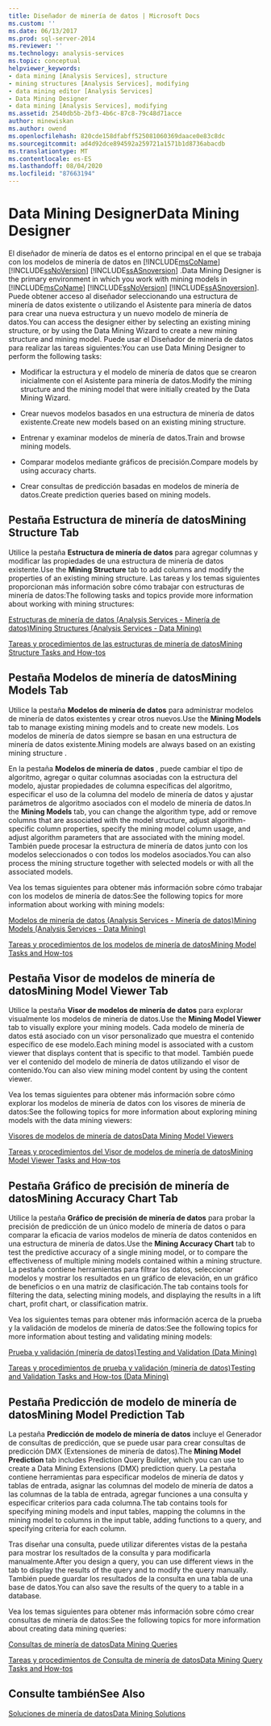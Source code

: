 ```yaml
---
title: Diseñador de minería de datos | Microsoft Docs
ms.custom: ''
ms.date: 06/13/2017
ms.prod: sql-server-2014
ms.reviewer: ''
ms.technology: analysis-services
ms.topic: conceptual
helpviewer_keywords:
- data mining [Analysis Services], structure
- mining structures [Analysis Services], modifying
- data mining editor [Analysis Services]
- Data Mining Designer
- data mining [Analysis Services], modifying
ms.assetid: 2540db5b-2bf3-4b6c-87c8-79c48d71acce
author: minewiskan
ms.author: owend
ms.openlocfilehash: 820cde158dfabff525081060369daace0e83c8dc
ms.sourcegitcommit: ad4d92dce894592a259721a1571b1d8736abacdb
ms.translationtype: MT
ms.contentlocale: es-ES
ms.lasthandoff: 08/04/2020
ms.locfileid: "87663194"
---
```

# <a name="data-mining-designer"></a><span data-ttu-id="6a5d0-102">Data Mining Designer</span><span class="sxs-lookup"><span data-stu-id="6a5d0-102">Data Mining Designer</span></span>
  <span data-ttu-id="6a5d0-103">El diseñador de minería de datos es el entorno principal en el que se trabaja con los modelos de minería de datos en [!INCLUDE[msCoName](../../includes/msconame-md.md)] [!INCLUDE[ssNoVersion](../../includes/ssnoversion-md.md)] [!INCLUDE[ssASnoversion](../../includes/ssasnoversion-md.md)] .</span><span class="sxs-lookup"><span data-stu-id="6a5d0-103">Data Mining Designer is the primary environment in which you work with mining models in [!INCLUDE[msCoName](../../includes/msconame-md.md)] [!INCLUDE[ssNoVersion](../../includes/ssnoversion-md.md)] [!INCLUDE[ssASnoversion](../../includes/ssasnoversion-md.md)].</span></span> <span data-ttu-id="6a5d0-104">Puede obtener acceso al diseñador seleccionando una estructura de minería de datos existente o utilizando el Asistente para minería de datos para crear una nueva estructura y un nuevo modelo de minería de datos.</span><span class="sxs-lookup"><span data-stu-id="6a5d0-104">You can access the designer either by selecting an existing mining structure, or by using the Data Mining Wizard to create a new mining structure and mining model.</span></span> <span data-ttu-id="6a5d0-105">Puede usar el Diseñador de minería de datos para realizar las tareas siguientes:</span><span class="sxs-lookup"><span data-stu-id="6a5d0-105">You can use Data Mining Designer to perform the following tasks:</span></span>  
  
-   <span data-ttu-id="6a5d0-106">Modificar la estructura y el modelo de minería de datos que se crearon inicialmente con el Asistente para minería de datos.</span><span class="sxs-lookup"><span data-stu-id="6a5d0-106">Modify the mining structure and the mining model that were initially created by the Data Mining Wizard.</span></span>  
  
-   <span data-ttu-id="6a5d0-107">Crear nuevos modelos basados en una estructura de minería de datos existente.</span><span class="sxs-lookup"><span data-stu-id="6a5d0-107">Create new models based on an existing mining structure.</span></span>  
  
-   <span data-ttu-id="6a5d0-108">Entrenar y examinar modelos de minería de datos.</span><span class="sxs-lookup"><span data-stu-id="6a5d0-108">Train and browse mining models.</span></span>  
  
-   <span data-ttu-id="6a5d0-109">Comparar modelos mediante gráficos de precisión.</span><span class="sxs-lookup"><span data-stu-id="6a5d0-109">Compare models by using accuracy charts.</span></span>  
  
-   <span data-ttu-id="6a5d0-110">Crear consultas de predicción basadas en modelos de minería de datos.</span><span class="sxs-lookup"><span data-stu-id="6a5d0-110">Create prediction queries based on mining models.</span></span>  
  
## <a name="mining-structure-tab"></a><span data-ttu-id="6a5d0-111">Pestaña Estructura de minería de datos</span><span class="sxs-lookup"><span data-stu-id="6a5d0-111">Mining Structure Tab</span></span>  
 <span data-ttu-id="6a5d0-112">Utilice la pestaña **Estructura de minería de datos** para agregar columnas y modificar las propiedades de una estructura de minería de datos existente.</span><span class="sxs-lookup"><span data-stu-id="6a5d0-112">Use the **Mining Structure** tab to add columns and modify the properties of an existing mining structure.</span></span> <span data-ttu-id="6a5d0-113">Las tareas y los temas siguientes proporcionan más información sobre cómo trabajar con estructuras de minería de datos:</span><span class="sxs-lookup"><span data-stu-id="6a5d0-113">The following tasks and topics provide more information about working with mining structures:</span></span>  
  
 [<span data-ttu-id="6a5d0-114">Estructuras de minería de datos &#40;Analysis Services - Minería de datos&#41;</span><span class="sxs-lookup"><span data-stu-id="6a5d0-114">Mining Structures &#40;Analysis Services - Data Mining&#41;</span></span>](mining-structures-analysis-services-data-mining.md)  
  
 [<span data-ttu-id="6a5d0-115">Tareas y procedimientos de las estructuras de minería de datos</span><span class="sxs-lookup"><span data-stu-id="6a5d0-115">Mining Structure Tasks and How-tos</span></span>](mining-structure-tasks-and-how-tos.md)  
  
## <a name="mining-models-tab"></a><span data-ttu-id="6a5d0-116">Pestaña Modelos de minería de datos</span><span class="sxs-lookup"><span data-stu-id="6a5d0-116">Mining Models Tab</span></span>  
 <span data-ttu-id="6a5d0-117">Utilice la pestaña **Modelos de minería de datos** para administrar modelos de minería de datos existentes y crear otros nuevos.</span><span class="sxs-lookup"><span data-stu-id="6a5d0-117">Use the **Mining Models** tab to manage existing mining models and to create new models.</span></span> <span data-ttu-id="6a5d0-118">Los modelos de minería de datos siempre se basan en una estructura de minería de datos existente.</span><span class="sxs-lookup"><span data-stu-id="6a5d0-118">Mining models are always based on an existing mining structure .</span></span>  
  
 <span data-ttu-id="6a5d0-119">En la pestaña **Modelos de minería de datos** , puede cambiar el tipo de algoritmo, agregar o quitar columnas asociadas con la estructura del modelo, ajustar propiedades de columna específicas del algoritmo, especificar el uso de la columna del modelo de minería de datos y ajustar parámetros de algoritmo asociados con el modelo de minería de datos.</span><span class="sxs-lookup"><span data-stu-id="6a5d0-119">In the **Mining Models** tab, you can change the algorithm type, add or remove columns that are associated with the model structure, adjust algorithm-specific column properties, specify the mining model column usage, and adjust algorithm parameters that are associated with the mining model.</span></span> <span data-ttu-id="6a5d0-120">También puede procesar la estructura de minería de datos junto con los modelos seleccionados o con todos los modelos asociados.</span><span class="sxs-lookup"><span data-stu-id="6a5d0-120">You can also process the mining structure together with selected models or with all the associated models.</span></span>  
  
 <span data-ttu-id="6a5d0-121">Vea los temas siguientes para obtener más información sobre cómo trabajar con los modelos de minería de datos:</span><span class="sxs-lookup"><span data-stu-id="6a5d0-121">See the following topics for more information about working with mining models:</span></span>  
  
 [<span data-ttu-id="6a5d0-122">Modelos de minería de datos &#40;Analysis Services - Minería de datos&#41;</span><span class="sxs-lookup"><span data-stu-id="6a5d0-122">Mining Models &#40;Analysis Services - Data Mining&#41;</span></span>](mining-models-analysis-services-data-mining.md)  
  
 [<span data-ttu-id="6a5d0-123">Tareas y procedimientos de los modelos de minería de datos</span><span class="sxs-lookup"><span data-stu-id="6a5d0-123">Mining Model Tasks and How-tos</span></span>](mining-model-tasks-and-how-tos.md)  
  
## <a name="mining-model-viewer-tab"></a><span data-ttu-id="6a5d0-124">Pestaña Visor de modelos de minería de datos</span><span class="sxs-lookup"><span data-stu-id="6a5d0-124">Mining Model Viewer Tab</span></span>  
 <span data-ttu-id="6a5d0-125">Utilice la pestaña **Visor de modelos de minería de datos** para explorar visualmente los modelos de minería de datos.</span><span class="sxs-lookup"><span data-stu-id="6a5d0-125">Use the **Mining Model Viewer** tab to visually explore your mining models.</span></span> <span data-ttu-id="6a5d0-126">Cada modelo de minería de datos está asociado con un visor personalizado que muestra el contenido específico de ese modelo.</span><span class="sxs-lookup"><span data-stu-id="6a5d0-126">Each mining model is associated with a custom viewer that displays content that is specific to that model.</span></span> <span data-ttu-id="6a5d0-127">También puede ver el contenido del modelo de minería de datos utilizando el visor de contenido.</span><span class="sxs-lookup"><span data-stu-id="6a5d0-127">You can also view mining model content by using the content viewer.</span></span>  
  
 <span data-ttu-id="6a5d0-128">Vea los temas siguientes para obtener más información sobre cómo explorar los modelos de minería de datos con los visores de minería de datos:</span><span class="sxs-lookup"><span data-stu-id="6a5d0-128">See the following topics for more information about exploring mining models with the data mining viewers:</span></span>  
  
 [<span data-ttu-id="6a5d0-129">Visores de modelos de minería de datos</span><span class="sxs-lookup"><span data-stu-id="6a5d0-129">Data Mining Model Viewers</span></span>](data-mining-model-viewers.md)  
  
 [<span data-ttu-id="6a5d0-130">Tareas y procedimientos del Visor de modelos de minería de datos</span><span class="sxs-lookup"><span data-stu-id="6a5d0-130">Mining Model Viewer Tasks and How-tos</span></span>](mining-model-viewer-tasks-and-how-tos.md)  
  
## <a name="mining-accuracy-chart-tab"></a><span data-ttu-id="6a5d0-131">Pestaña Gráfico de precisión de minería de datos</span><span class="sxs-lookup"><span data-stu-id="6a5d0-131">Mining Accuracy Chart Tab</span></span>  
 <span data-ttu-id="6a5d0-132">Utilice la pestaña **Gráfico de precisión de minería de datos** para probar la precisión de predicción de un único modelo de minería de datos o para comparar la eficacia de varios modelos de minería de datos contenidos en una estructura de minería de datos.</span><span class="sxs-lookup"><span data-stu-id="6a5d0-132">Use the **Mining Accuracy Chart** tab to test the predictive accuracy of a single mining model, or to compare the effectiveness of multiple mining models contained within a mining structure.</span></span> <span data-ttu-id="6a5d0-133">La pestaña contiene herramientas para filtrar los datos, seleccionar modelos y mostrar los resultados en un gráfico de elevación, en un gráfico de beneficios o en una matriz de clasificación.</span><span class="sxs-lookup"><span data-stu-id="6a5d0-133">The tab contains tools for filtering the data, selecting mining models, and displaying the results in a lift chart, profit chart, or classification matrix.</span></span>  
  
 <span data-ttu-id="6a5d0-134">Vea los siguientes temas para obtener más información acerca de la prueba y la validación de modelos de minería de datos:</span><span class="sxs-lookup"><span data-stu-id="6a5d0-134">See the following topics for more information about testing and validating mining models:</span></span>  
  
 [<span data-ttu-id="6a5d0-135">Prueba y validación &#40;minería de datos&#41;</span><span class="sxs-lookup"><span data-stu-id="6a5d0-135">Testing and Validation &#40;Data Mining&#41;</span></span>](testing-and-validation-data-mining.md)  
  
 [<span data-ttu-id="6a5d0-136">Tareas y procedimientos de prueba y validación &#40;minería de datos&#41;</span><span class="sxs-lookup"><span data-stu-id="6a5d0-136">Testing and Validation Tasks and How-tos &#40;Data Mining&#41;</span></span>](testing-and-validation-tasks-and-how-tos-data-mining.md)  
  
## <a name="mining-model-prediction-tab"></a><span data-ttu-id="6a5d0-137">Pestaña Predicción de modelo de minería de datos</span><span class="sxs-lookup"><span data-stu-id="6a5d0-137">Mining Model Prediction Tab</span></span>  
 <span data-ttu-id="6a5d0-138">La pestaña **Predicción de modelo de minería de datos** incluye el Generador de consultas de predicción, que se puede usar para crear consultas de predicción DMX (Extensiones de minería de datos).</span><span class="sxs-lookup"><span data-stu-id="6a5d0-138">The **Mining Model Prediction** tab includes Prediction Query Builder, which you can use to create a Data Mining Extensions (DMX) prediction query.</span></span> <span data-ttu-id="6a5d0-139">La pestaña contiene herramientas para especificar modelos de minería de datos y tablas de entrada, asignar las columnas del modelo de minería de datos a las columnas de la tabla de entrada, agregar funciones a una consulta y especificar criterios para cada columna.</span><span class="sxs-lookup"><span data-stu-id="6a5d0-139">The tab contains tools for specifying mining models and input tables, mapping the columns in the mining model to columns in the input table, adding functions to a query, and specifying criteria for each column.</span></span>  
  
 <span data-ttu-id="6a5d0-140">Tras diseñar una consulta, puede utilizar diferentes vistas de la pestaña para mostrar los resultados de la consulta y para modificarla manualmente.</span><span class="sxs-lookup"><span data-stu-id="6a5d0-140">After you design a query, you can use different views in the tab to display the results of the query and to modify the query manually.</span></span> <span data-ttu-id="6a5d0-141">También puede guardar los resultados de la consulta en una tabla de una base de datos.</span><span class="sxs-lookup"><span data-stu-id="6a5d0-141">You can also save the results of the query to a table in a database.</span></span>  
  
 <span data-ttu-id="6a5d0-142">Vea los temas siguientes para obtener más información sobre cómo crear consultas de minería de datos:</span><span class="sxs-lookup"><span data-stu-id="6a5d0-142">See the following topics for more information about creating data mining queries:</span></span>  
  
 [<span data-ttu-id="6a5d0-143">Consultas de minería de datos</span><span class="sxs-lookup"><span data-stu-id="6a5d0-143">Data Mining Queries</span></span>](data-mining-queries.md)  
  
 [<span data-ttu-id="6a5d0-144">Tareas y procedimientos de Consulta de minería de datos</span><span class="sxs-lookup"><span data-stu-id="6a5d0-144">Data Mining Query Tasks and How-tos</span></span>](data-mining-query-tasks-and-how-tos.md)  
  
## <a name="see-also"></a><span data-ttu-id="6a5d0-145">Consulte también</span><span class="sxs-lookup"><span data-stu-id="6a5d0-145">See Also</span></span>  
 [<span data-ttu-id="6a5d0-146">Soluciones de minería de datos</span><span class="sxs-lookup"><span data-stu-id="6a5d0-146">Data Mining Solutions</span></span>](data-mining-solutions.md)  
  
  
